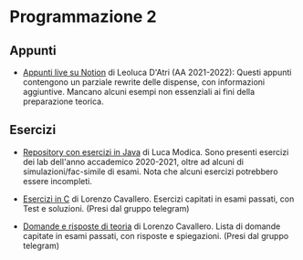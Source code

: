 # Programmazione 2

## Appunti

- [Appunti live su Notion](https://lopsided-flavor-398.notion.site/66a85375d7f44725868b4e24f8e4a531?v=4110d3a98401476a811f5064e8606ba5) di Leoluca D'Atri (AA 2021-2022):
  Questi appunti contengono un parziale rewrite delle dispense, con informazioni aggiuntive. Mancano alcuni esempi non essenziali ai fini della preparazione teorica.
  
## Esercizi
- [Repository con esercizi in Java](https://github.com/lucamodica/java-oop-exercises--bachelor) di Luca Modica. Sono presenti esercizi dei lab dell'anno accademico 2020-2021, oltre ad alcuni di simulazioni/fac-simile di esami. Nota che alcuni esercizi potrebbero essere incompleti.

- [Esercizi in C](Bibbia-PROG2/) di Lorenzo Cavallero. Esercizi capitati in esami passati, con Test e soluzioni. (Presi dal gruppo telegram)
- [Domande e risposte di teoria](domande_e_risposte_teoria.md) di Lorenzo Cavallero. Lista di domande capitate in esami passati, con risposte e spiegazioni. (Presi dal gruppo telegram)
